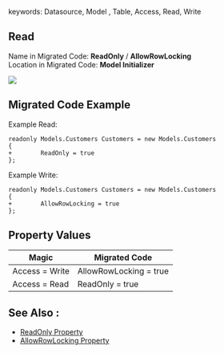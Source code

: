 ﻿keywords: Datasource, Model , Table, Access, Read, Write

## Read 
Name in Migrated Code: **ReadOnly** / **AllowRowLocking**  
Location in Migrated Code: **Model Initializer** 

![](2017-11-28_15h01_43.png)  


## Migrated Code Example 

Example Read:
```csdiff
readonly Models.Customers Customers = new Models.Customers 
{ 
+        ReadOnly = true 
};
```

Example Write:
```csdiff
readonly Models.Customers Customers = new Models.Customers 
{ 
+        AllowRowLocking = true
};
```

## Property Values

| Magic               | Migrated Code           |
|---------------------|-------------------------|
| Access = Write      | AllowRowLocking = true  |
| Access = Read       | ReadOnly = true         |



## See Also :
* [ReadOnly Property](/reference/html/P_Firefly_Box_Data_Entity_ReadOnly.htm) 
* [AllowRowLocking Property](/reference/html/P_Firefly_Box_Data_Entity_AllowRowLocking.htm) 



